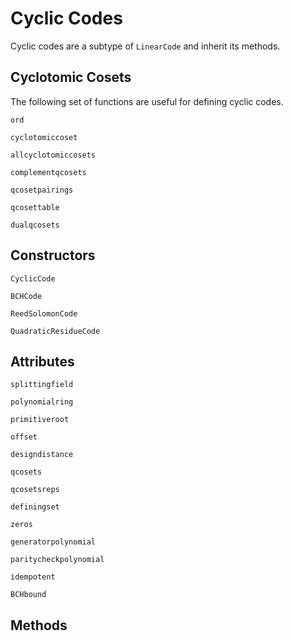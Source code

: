 # Cyclic Codes

Cyclic codes are a subtype of `LinearCode` and inherit its methods.

## Cyclotomic Cosets

The following set of functions are useful for defining cyclic codes.

```@docs
ord
```

```@docs
cyclotomiccoset
```

```@docs
allcyclotomiccosets
```

```@docs
complementqcosets
```

```@docs
qcosetpairings
```

```@docs
qcosettable
```

```@docs
dualqcosets
```

## Constructors

```@docs
CyclicCode
```

```@docs
BCHCode
```

```@docs
ReedSolomonCode
```

```@docs
QuadraticResidueCode
```

## Attributes

```@docs
splittingfield
```

```@docs
polynomialring
```

```@docs
primitiveroot
```

```@docs
offset
```

```@docs
designdistance
```

```@docs
qcosets
```

```@docs
qcosetsreps
```

```@docs
definingset
```

```@docs
zeros
```

```@docs
generatorpolynomial
```

```@docs
paritycheckpolynomial
```

```@docs
idempotent
```

```@docs
BCHbound
```

## Methods
